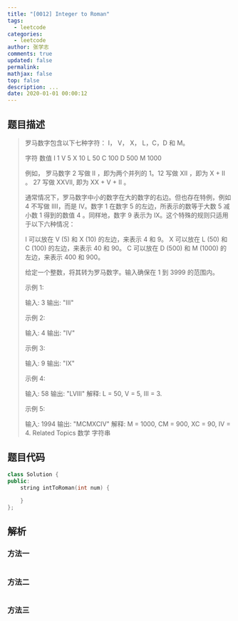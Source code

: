 ```yaml
---
title: "[0012] Integer to Roman"
tags:
  - leetcode
categories:
  - leetcode
author: 张学志
comments: true
updated: false
permalink:
mathjax: false
top: false
description: ...
date: 2020-01-01 00:00:12
---
```


## 题目描述

> 罗马数字包含以下七种字符： I， V， X， L，C，D 和 M。 
> 
> 字符          数值
> I             1
> V             5
> X             10
> L             50
> C             100
> D             500
> M             1000 
> 
> 例如， 罗马数字 2 写做 II ，即为两个并列的 1。12 写做 XII ，即为 X + II 。 27 写做 XXVII, 即为 XX + V + II 。 
> 
> 通常情况下，罗马数字中小的数字在大的数字的右边。但也存在特例，例如 4 不写做 IIII，而是 IV。数字 1 在数字 5 的左边，所表示的数等于大数 5 减小数 1 得到的数值 4 。同样地，数字 9 表示为 IX。这个特殊的规则只适用于以下六种情况： 
> 
> 
> I 可以放在 V (5) 和 X (10) 的左边，来表示 4 和 9。 
> X 可以放在 L (50) 和 C (100) 的左边，来表示 40 和 90。 
> C 可以放在 D (500) 和 M (1000) 的左边，来表示 400 和 900。 
> 
> 
> 给定一个整数，将其转为罗马数字。输入确保在 1 到 3999 的范围内。 
> 
> 示例 1: 
> 
> 输入: 3
> 输出: "III" 
> 
> 示例 2: 
> 
> 输入: 4
> 输出: "IV" 
> 
> 示例 3: 
> 
> 输入: 9
> 输出: "IX" 
> 
> 示例 4: 
> 
> 输入: 58
> 输出: "LVIII"
> 解释: L = 50, V = 5, III = 3.
> 
> 
> 示例 5: 
> 
> 输入: 1994
> 输出: "MCMXCIV"
> 解释: M = 1000, CM = 900, XC = 90, IV = 4. 
> Related Topics 数学 字符串

## 题目代码

```cpp
class Solution {
public:
    string intToRoman(int num) {
        
    }
};
```

## 解析

### 方法一

```cpp

```

### 方法二

```cpp

```

### 方法三

```cpp

```

